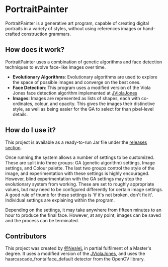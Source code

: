 # PortraitPainter
PortraitPainter is a generative art program, capable of creating digital portraits in a variety of styles, without using references images or hand-crafted construction grammars.


How does it work?
------
PortraitPainter uses a combination of genetic algorithms and face detection techniques to evolve face-like images over time.
- **Evolutionary Algorithms**: Evolutionary algorithms are used to explore the space of possible images and converge on the best ones.
- **Face Detection**: This program uses a modified version of the Viola Jones face detection algorithm implemented at [JViolaJones](https://github.com/tc/jviolajones)
- **Images**: Images are represented as lists of shapes, each with co-ordinates, colour, and opacity. This gives the images their distinctive style, as well as being easier for the GA to select for than pixel-level details.

How do I use it?
------
This project is available as a ready-to-run Jar file under the [releases section](https://github.com/Nealel/PortraitPainter/releases). 

Once running,the system allows a number of settings to be customized. These are split into three groups: GA (genetic algorithm) settings, Image settings, and Colour palette. The last two groups control the style of the image, and experimentation with these settings is highly encouraged. 
However, blind experimentation with the GA settings may stop the evolutionary system from working. These are set to roughly appropriate values, but may need to be configured differently for certain image settings. A good rule of thumb for these settings is 'if it's not broken, don't fix it'.
Individual settings are explaining within the program. 

Depending on the settings, it may take anywhere from fifteen minutes to an hour to produce the final face. However, at any point, images can be saved and the process can be terminated.

Contributors
-----
This project was created by [@NealeL](https://github.com/Nealel) in partial fulfilment of a Master's degree. It uses a modified version of the [JViolaJones](https://github.com/tc/jviolajones), and uses the haarcascade_frontalface_default detector from the OpenCV library.
